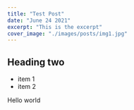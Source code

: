 ```yaml
---
title: "Test Post"
date: "June 24 2021"
excerpt: "This is the excerpt"
cover_image: "./images/posts/img1.jpg"
---
```


## Heading two

- item 1
- item 2

Hello world
